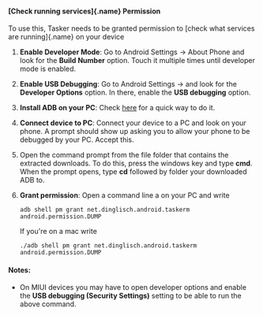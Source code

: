 #### [Check running services]{.name} Permission

To use this, Tasker needs to be granted permission to [check what
services are running]{.name} on your device

1.  **Enable Developer Mode**: Go to Android Settings -\> About Phone
    and look for the **Build Number** option. Touch it multiple times
    until developer mode is enabled.
2.  **Enable USB Debugging**: Go to Android Settings -\> and look for
    the **Developer Options** option. In there, enable the **USB
    debugging** option.
3.  **Install ADB on your PC**: Check
    [here](https://www.xda-developers.com/google-releases-separate-adb-and-fastboot-binary-downloads/)
    for a quick way to do it.
4.  **Connect device to PC**: Connect your device to a PC and look on
    your phone. A prompt should show up asking you to allow your phone
    to be debugged by your PC. Accept this.
5.  Open the command prompt from the file folder that contains the
    extracted downloads. To do this, press the windows key and type
    **cmd**. When the prompt opens, type **cd** followed by folder your
    downloaded ADB to.
6.  **Grant permission**: Open a command line a on your PC and write

    ``` {.small}
    adb shell pm grant net.dinglisch.android.taskerm android.permission.DUMP
    ```

    If you\'re on a mac write

    ``` {.small}
    ./adb shell pm grant net.dinglisch.android.taskerm android.permission.DUMP
    ```

#### Notes:

-   On MIUI devices you may have to open developer options and enable
    the **USB debugging (Security Settings)** setting to be able to run
    the above command.
